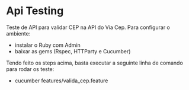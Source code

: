 # Api Testing
 
 Teste de API para validar CEP na API do Via Cep.
 Para configurar o ambiente:
 - instalar o Ruby com Admin
 - baixar as gems (Rspec, HTTParty e Cucumber)
 
 Tendo feito os steps acima, basta executar a seguinte linha de comando para rodar os teste:
 - cucumber features/valida_cep.feature
